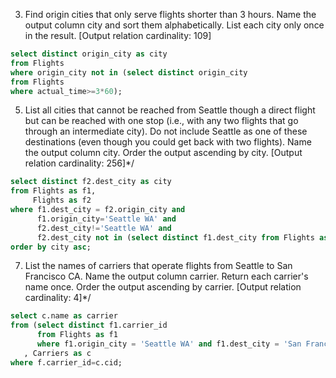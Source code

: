 
3. Find origin cities that only serve flights shorter than 3 hours.
Name the output column city and sort them alphabetically. List each city only once in the result.
[Output relation cardinality: 109]


```sql
select distinct origin_city as city
from Flights
where origin_city not in (select distinct origin_city
from Flights
where actual_time>=3*60);
```


5. List all cities that cannot be reached from Seattle though a direct flight
but can be reached with one stop (i.e., with any two flights that go through an intermediate city).
Do not include Seattle as one of these destinations (even though you could get back with two flights).
Name the output column city. Order the output ascending by city.
[Output relation cardinality: 256]*/

```sql
select distinct f2.dest_city as city
from Flights as f1,
     Flights as f2
where f1.dest_city = f2.origin_city and
      f1.origin_city='Seattle WA' and
      f2.dest_city!='Seattle WA' and
      f2.dest_city not in (select distinct f1.dest_city from Flights as f1 where f1.origin_city='Seattle WA')
order by city asc;
```


	
7. List the names of carriers that operate flights from Seattle to San Francisco CA.
Name the output column carrier.
Return each carrier's name once.
Order the output ascending by carrier.
[Output relation cardinality: 4]*/

```sql
select c.name as carrier
from (select distinct f1.carrier_id
      from Flights as f1
      where f1.origin_city = 'Seattle WA' and f1.dest_city = 'San Francisco CA') as f
   , Carriers as c
where f.carrier_id=c.cid;
```


